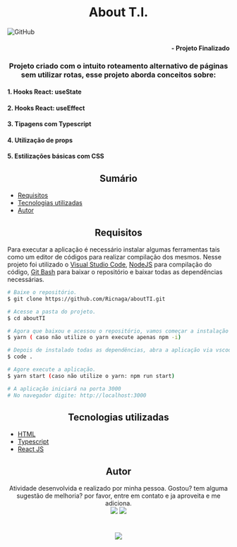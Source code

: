 
# <div align="center"> About T.I. </div>
![GitHub](https://img.shields.io/github/license/Ricnaga/aboutTI)

#### <div align="right">- Projeto Finalizado <div>

### <div align="center"> Projeto criado com o intuito roteamento alternativo de páginas sem utilizar rotas, esse projeto aborda conceitos sobre: </div>

#### 1. Hooks React: useState
#### 2. Hooks React: useEffect
#### 3. Tipagens com Typescript 
#### 4. Utilização de props
#### 5. Estilizações básicas com CSS

## <div align="center"> Sumário </div>
<!--ts-->
   - [Requisitos](#<div-align="center">Requisitos</div>)
   - [Tecnologias utilizadas](#<div-align="center">Tecnologias-utilizadas</div>)
   - [Autor](#<div-align="center">Autor</div>)
<!--te-->
## <div align="center">Requisitos</div>
Para executar a aplicação é necessário instalar algumas ferramentas tais como um editor de códigos para realizar compilação dos mesmos. Nesse projeto foi utilizado o [Visual Studio Code](https://code.visualstudio.com/), [NodeJS](https://nodejs.org/en/) para compilação do código, [Git Bash](https://gitforwindows.org/) para baixar o repositório e baixar todas as dependências necessárias. 

```bash
# Baixe o repositório.
$ git clone https://github.com/Ricnaga/aboutTI.git

# Acesse a pasta do projeto.
$ cd aboutTI

# Agora que baixou e acessou o repositório, vamos começar a instalação das dependências.
$ yarn ( caso não utilize o yarn execute apenas npm -i)

# Depois de instalado todas as dependências, abra a aplicação via vscode
$ code .

# Agore execute a aplicação.
$ yarn start (caso não utilize o yarn: npm run start)

# A aplicação iniciará na porta 3000 
# No navegador digite: http://localhost:3000
```

##  <div align="center">Tecnologias utilizadas</div>
- [HTML](https://www.w3.org/HTML)
- [Typescript](https://www.typescriptlang.org/)
- [React JS](https://pt-br.reactjs.org/)


## <div align="center">Autor</div>
<div align="center">Atividade desenvolvida e realizado por minha pessoa.
Gostou? tem alguma sugestão de melhoria? por favor, entre em contato e ja aproveita e me adiciona.<br>
<a href="https://www.linkedin.com/in/ricardo-nagatomy-56553254"><img src="https://img.shields.io/badge/-RicardoNaga-blue?style=flat-square&logo=Linkedin&logoColor=white"></a>
<a href="https://app.rocketseat.com.br/me/ricardo-nagatomy-08130"><img src="https://img.shields.io/badge/-Rocketseat-000?style=flat-square&logo=&logoColor=white"></a>
</div>

#
<div align="center"> <img src="https://img.shields.io/github/license/Ricnaga/dtmoney?color=purple&style=for-the-badge"/> </div>